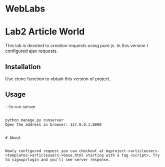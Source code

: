 # WebLabs

# Lab2 Article World
This lab is devoted to creation requests using pure js.
In this version I configured ajax requests.

## Installation

Use clone function to obtain this version of project.

## Usage

--to run server
```django console

python manage.py runserver
Open the address in browser: 127.0.0.1:8000


# About


Newly configured request you can checkout at myproject->articleusers->templates->articleusers->base.html starting with a tag <script>. Try to signup/login and you'll see server response.
